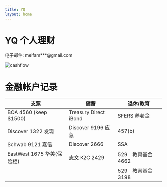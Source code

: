 ```yaml
---
title: YQ
layout: home
---
```


# YQ 个人理财

电子邮件: meifam***@gmail.com

![cashflow](../img/yq_finance.png)

# 金融帐户记录

| 支票                        | 储蓄                       | 退休/教育       
| -----------                |---                        | -----------       
| BOA 4560 (keep $1500)      |  Treasury Direct iBond    | SFERS 养老金     
| Discover 1322 发现          | Discover 9196 应急         | 457(b)           
| Schwab 9121   嘉信          |Discover 2666              | SSA              
| EastWest 1675 华美(保险柜)   | 志文 K2C  2429             | 529　教育基金 4662
|                             |                            | 529　教育基金 3198
